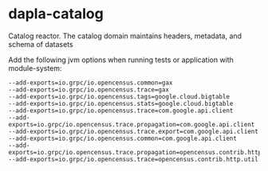 # dapla-catalog
Catalog reactor. The catalog domain maintains headers, metadata, and schema of datasets

Add the following jvm options when running tests or application with module-system:
```
--add-exports=io.grpc/io.opencensus.common=gax
--add-exports=io.grpc/io.opencensus.trace=gax
--add-exports=io.grpc/io.opencensus.tags=google.cloud.bigtable
--add-exports=io.grpc/io.opencensus.stats=google.cloud.bigtable
--add-exports=io.grpc/io.opencensus.trace=com.google.api.client
--add-exports=io.grpc/io.opencensus.trace.propagation=com.google.api.client
--add-exports=io.grpc/io.opencensus.trace.export=com.google.api.client
--add-exports=io.grpc/io.opencensus.common=com.google.api.client
--add-exports=io.grpc/io.opencensus.trace.propagation=opencensus.contrib.http.util
--add-exports=io.grpc/io.opencensus.trace=opencensus.contrib.http.util
```

